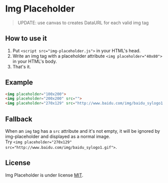 Img Placeholder
===============

> UPDATE: use canvas to creates DataURL for each valid img tag

## How to use it
1. Put `<script src="img-placeholder.js">` in your HTML's head.
2. Write an img tag with a placeholder attribute `<img placeholder="40x80">` in your HTML's body.
3. That's it.

## Example
```html
<img placeholder="100x200">
<img placeholder="200x200" src="">
<img placeholder="270x129" src="http://www.baidu.com/img/baidu_sylogo1.gif">
```

## Fallback
When an `img` tag has a `src` attribute and it's not empty, it will be ignored by img-placeholder and displayed as a normal image.  
Try `<img placeholder="270x129" src="http://www.baidu.com/img/baidu_sylogo1.gif">`.  

## License
Img Placeholder is under license [MIT](http://opensource.org/licenses/MIT).
